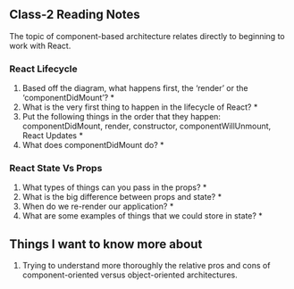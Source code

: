 ## Class-2 Reading Notes  
<p>The topic of component-based architecture relates directly to beginning to work with React.</p>

### React Lifecycle

1. Based off the diagram, what happens first, the ‘render’ or the ‘componentDidMount’?
    * 
2. What is the very first thing to happen in the lifecycle of React?
    * 
3. Put the following things in the order that they happen: componentDidMount, render, constructor, componentWillUnmount, React Updates
    * 
4. What does componentDidMount do?
    * 

### React State Vs Props

1. What types of things can you pass in the props?
    * 
2. What is the big difference between props and state?
    * 
3. When do we re-render our application?
    * 
4. What are some examples of things that we could store in state?
    * 

## Things I want to know more about

1. Trying to understand more thoroughly the relative pros and cons of component-oriented versus object-oriented architectures.